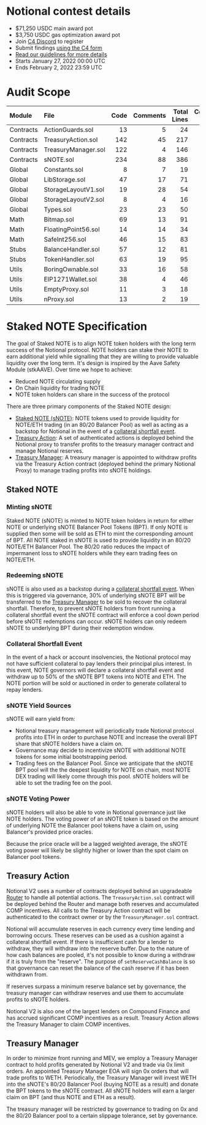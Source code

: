 # Notional contest details

- $71,250 USDC main award pot
- $3,750 USDC gas optimization award pot
- Join [C4 Discord](https://discord.gg/code4rena) to register
- Submit findings [using the C4 form](https://code4rena.com/contests/2022-01-notional-contest/submit)
- [Read our guidelines for more details](https://docs.code4rena.com/roles/wardens)
- Starts January 27, 2022 00:00 UTC
- Ends February 2, 2022 23:59 UTC

# Audit Scope

| Module    | File                | Code | Comments | Total Lines | Complexity / Line | Solidity Version |
| :-------- | :------------------ | ---: | -------: | ----------: | ----------------: | ---------------: |
| Contracts | ActionGuards.sol    |   13 |        5 |          24 |               7.7 |            0.7.6 |
| Contracts | TreasuryAction.sol  |  142 |       45 |         217 |              11.3 |            0.7.6 |
| Contracts | TreasuryManager.sol |  122 |        4 |         146 |               3.3 |           0.8.11 |
| Contracts | sNOTE.sol           |  234 |       88 |         386 |               4.3 |           0.8.11 |
| Global    | Constants.sol       |    8 |        7 |          19 |               0.0 |            0.7.6 |
| Global    | LibStorage.sol      |   47 |       17 |          71 |               0.0 |            0.7.6 |
| Global    | StorageLayoutV1.sol |   19 |       28 |          54 |               0.0 |            0.7.6 |
| Global    | StorageLayoutV2.sol |    8 |        4 |          16 |               0.0 |            0.7.6 |
| Global    | Types.sol           |   23 |       23 |          50 |               0.0 |            0.7.6 |
| Math      | Bitmap.sol          |   69 |       13 |          91 |              23.2 |            0.7.6 |
| Math      | FloatingPoint56.sol |   14 |       14 |          34 |               7.1 |            0.7.6 |
| Math      | SafeInt256.sol      |   46 |       15 |          83 |              34.8 |            0.7.6 |
| Stubs     | BalanceHandler.sol  |   57 |       12 |          81 |               5.3 |            0.7.6 |
| Stubs     | TokenHandler.sol    |   63 |       19 |          95 |              25.4 |            0.7.6 |
| Utils     | BoringOwnable.sol   |   33 |       16 |          58 |              18.2 |           0.8.11 |
| Utils     | EIP1271Wallet.sol   |   38 |        4 |          46 |              10.5 |           0.8.11 |
| Utils     | EmptyProxy.sol      |   11 |        3 |          18 |               9.1 |           0.8.11 |
| Utils     | nProxy.sol          |   13 |        2 |          19 |               0.0 |           0.8.11 |

# Staked NOTE Specification

The goal of Staked NOTE is to align NOTE token holders with the long term success of the Notional protocol. NOTE holders can stake their NOTE to earn additional yield while signalling that they are willing to provide valuable liquidity over the long term. It's design is inspired by the Aave Safety Module (stkAAVE). Over time we hope to achieve:

- Reduced NOTE circulating supply
- On Chain liquidity for trading NOTE
- NOTE token holders can share in the success of the protocol

There are three primary components of the Staked NOTE design:

- [Staked NOTE (sNOTE)](#staked-note): NOTE tokens used to provide liquidity for NOTE/ETH trading (in an 80/20 Balancer Pool) as well as acting as a backstop for Notional in the event of a [collateral shortfall event](#collateral-shortfall-event).
- [Treasury Action](#treasury-action): A set of authenticated actions is deployed behind the Notional proxy to transfer profits to the treasury manager contract and manage Notional reserves.
- [Treasury Manager](#treasury-manager): A treasury manager is appointed to withdraw profits via the Treasury Action contract (deployed behind the primary Notional Proxy) to manage trading profits into sNOTE holdings.

## Staked NOTE

### Minting sNOTE

Staked NOTE (sNOTE) is minted to NOTE token holders in return for either NOTE or underlying sNOTE Balancer Pool Tokens (BPT). If only NOTE is supplied then some will be sold as ETH to mint the corresponding amount of BPT. All NOTE staked in sNOTE is used to provide liquidity in an 80/20 NOTE/ETH Balancer Pool. The 80/20 ratio reduces the impact of impermanent loss to sNOTE holders while they earn trading fees on NOTE/ETH.

### Redeeming sNOTE

sNOTE is also used as a backstop during a [collateral shortfall event](#collateral-shortfall-event). When this is triggered via governance, 30% of underlying sNOTE BPT will be transferred to the [Treasury Manager](#treasury-manager) to be sold to recover the collateral shortfall. Therefore, to prevent sNOTE holders from front running a collateral shortfall event the sNOTE contract will enforce a cool down period before sNOTE redemptions can occur. sNOTE holders can only redeem sNOTE to underlying BPT during their redemption window.

### Collateral Shortfall Event

In the event of a hack or account insolvencies, the Notional protocol may not have sufficient collateral to pay lenders their principal plus interest. In this event, NOTE governors will declare a collateral shortfall event and withdraw up to 50% of the sNOTE BPT tokens into NOTE and ETH. The NOTE portion will be sold or auctioned in order to generate collateral to repay lenders.

### sNOTE Yield Sources

sNOTE will earn yield from:

- Notional treasury management will periodically trade Notional protocol profits into ETH in order to purchase NOTE and increase the overall BPT share that sNOTE holders have a claim on.
- Governance may decide to incentivize sNOTE with additional NOTE tokens for some initial bootstrapping period.
- Trading fees on the Balancer Pool. Since we anticipate that the sNOTE BPT pool will the the deepest liquidity for NOTE on chain, most NOTE DEX trading will likely come through this pool. sNOTE holders will be able to set the trading fee on the pool.

### sNOTE Voting Power

sNOTE holders will also be able to vote in Notional governance just like NOTE holders. The voting power of an sNOTE token is based on the amount of underlying NOTE the Balancer pool tokens have a claim on, using Balancer's provided price oracles.

Because the price oracle will be a lagged weighted average, the sNOTE voting power will likely be slightly higher or lower than the spot claim on Balancer pool tokens.

## Treasury Action

Notional V2 uses a number of contracts deployed behind an upgradeable [Router](https://github.com/notional-finance/contracts-v2/blob/master/contracts/external/Router.sol) to handle all potential actions. The `TreasuryAction.sol` contract will be deployed behind the Router and manage both reserves and accumulated COMP incentives. All calls to the Treasury Action contract will be authenticated to the contract owner or by the `TreasuryManager.sol` contract.

Notional will accumulate reserves in each currency every time lending and borrowing occurs. These reserves can be used as a cushion against a collateral shortfall event. If there is insufficient cash for a lender to withdraw, they will withdraw into the reserve buffer. Due to the nature of how cash balances are pooled, it's not possible to know during a withdraw if it is truly from the "reserve". The purpose of `setReserveCashBalance` is so that governance can reset the balance of the cash reserve if it has been withdrawn from.

If reserves surpass a minimum reserve balance set by governance, the treasury manager can withdraw reserves and use them to accumulate profits to sNOTE holders.

Notional V2 is also one of the largest lenders on Compound Finance and has accrued significant COMP incentives as a result. Treasury Action allows the Treasury Manager to claim COMP incentives.

## Treasury Manager

In order to minimize front running and MEV, we employ a Treasury Manager contract to hold profits generated by Notional V2 and trade via 0x limit orders. An appointed Treasury Manager EOA will sign 0x orders that will trade profits to WETH. Periodically, the Treasury Manager will invest WETH into the sNOTE's 80/20 Balancer Pool (buying NOTE as a result) and donate the BPT tokens to the sNOTE contract. All sNOTE holders will earn a larger claim on BPT (and thus NOTE and ETH as a result).

The treasury manager will be restricted by governance to trading on 0x and the 80/20 Balancer pool to a certain slippage tolerance, set by governance.
